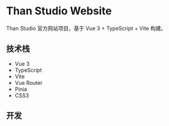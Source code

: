 # Than Studio Website

Than Studio 官方网站项目，基于 Vue 3 + TypeScript + Vite 构建。

## 技术栈

- Vue 3
- TypeScript 
- Vite
- Vue Router
- Pinia
- CSS3

## 开发
